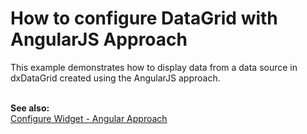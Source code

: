 # How to configure DataGrid with AngularJS Approach


<p>This example demonstrates how to display data from a data source in dxDataGrid created using the AngularJS approach.<br /><br /></p>
<p><strong>See also:<br /></strong><a href="http://js.devexpress.com/Documentation/Tutorial/UI_Widgets/Configure_Widget_-_Angular_Approach?version=14_1#Modify_Option_Value_at_Runtime">Configure Widget - Angular Approach</a></p>

<br/>


